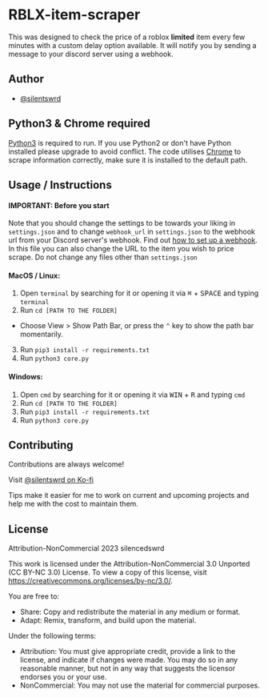 
# RBLX-item-scraper

This was designed to check the price of a roblox **limited** item every few minutes with a custom delay option available. It will notify you by sending a message to your discord server using a webhook.



## Author

- [@silentswrd](https://github.com/silentswrd)


## Python3 & Chrome required

[Python3](https://www.python.org/downloads/) is required to run. If you use Python2 or don't have Python installed please upgrade to avoid conflict. The code utilises [Chrome](https://www.google.com/chrome/) to scrape information correctly, make sure it is installed to the default path.
    
## Usage / Instructions

#### IMPORTANT: Before you start

Note that you should change the settings to be towards your liking in `settings.json` and to change `webhook_url` in `settings.json` to the webhook url from your Discord server's webhook. Find out [how to set up a webhook](https://support.discord.com/hc/en-us/articles/228383668-Intro-to-Webhooks). In this file you can also change the URL to the item you wish to price scrape. Do not change any files other than `settings.json`

#### MacOS / Linux:
1. Open `terminal` by searching for it or opening it via <kbd>⌘</kbd> + <kbd>SPACE</kbd> and typing `terminal`
2. Run `cd [PATH TO THE FOLDER]`
* Choose View > Show Path Bar, or press the <kbd>⌃</kbd> key to show the path bar momentarily.
3. Run `pip3 install -r requirements.txt`
4. Run `python3 core.py`

#### Windows:
1. Open `cmd` by searching for it or opening it via <kbd>WIN</kbd> + <kbd>R</kbd> and typing `cmd`
2. Run `cd [PATH TO THE FOLDER]`
3. Run `pip3 install -r requirements.txt`
4. Run `python3 core.py`
## Contributing

Contributions are always welcome!

Visit [@silentswrd on Ko-fi](https://ko-fi.com/silentswrd)

Tips make it easier for me to work on current and upcoming projects and help me with the cost to maintain them.
## License

Attribution-NonCommercial 2023 silencedswrd

This work is licensed under the Attribution-NonCommercial 3.0 Unported (CC BY-NC 3.0) License. To view a copy of this license, visit https://creativecommons.org/licenses/by-nc/3.0/.

You are free to:

- Share: Copy and redistribute the material in any medium or format.
- Adapt: Remix, transform, and build upon the material.

Under the following terms:

- Attribution: You must give appropriate credit, provide a link to the license, and indicate if changes were made. You may do so in any reasonable manner, but not in any way that suggests the licensor endorses you or your use.
- NonCommercial: You may not use the material for commercial purposes.
